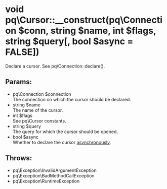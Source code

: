 # void pq\Cursor::__construct(pq\Connection $conn, string $name, int $flags, string $query[, bool $async = FALSE])

Declare a cursor.
See pq\Connection::declare().

## Params:

* pq\Connection $connection  
  The connection on which the cursor should be declared.
* string $name  
  The name of the cursor.
* int $flags  
  See pq\Cursor constants.
* string $query  
  The query for which the cursor should be opened.
* bool $async  
  Whether to declare the cursor [asynchronously](pq/Connection/:%20Asynchronous%20Usage).

## Throws:

* pq\Exception\InvalidArgumentException
* pq\Exception\BadMethodCallException
* pq\Exception\RuntimeException
